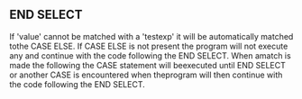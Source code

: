 ## END SELECT

If 'value' cannot be matched with a 'testexp' it will be automatically matched tothe CASE ELSE. If CASE ELSE is not present the program will not execute any<statements> and continue with the code following the END SELECT. When amatch is made the <statements> following the CASE statement will beexecuted until END SELECT or another CASE is encountered when theprogram will then continue with the code following the END SELECT.